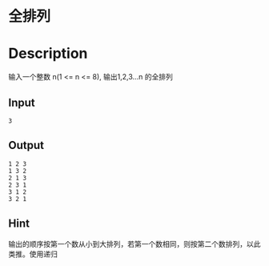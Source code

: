 # 全排列

# Description
输入一个整数 n(1 <= n <= 8), 输出1,2,3...n 的全排列

## Input
`3
`
## Output
```
1 2 3
1 3 2
2 1 3
2 3 1
3 1 2
3 2 1
```
## Hint
输出的顺序按第一个数从小到大排列，若第一个数相同，则按第二个数排列，以此类推。使用递归